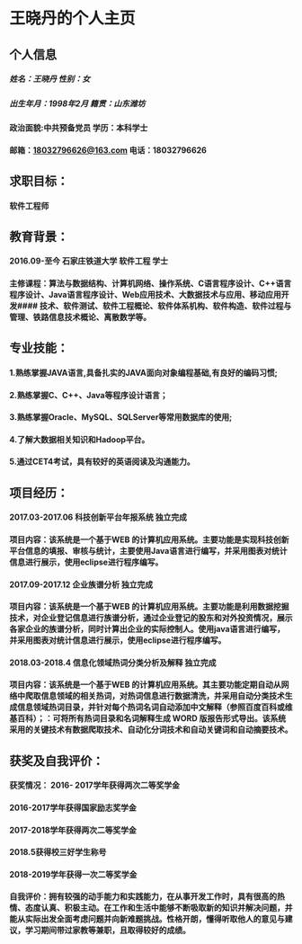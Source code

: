 # 王晓丹的个人主页


## 个人信息
##### 姓名：王晓丹                    性别：女
##### 出生年月：1998年2月             籍贯：山东潍坊
#### 政治面貌:中共预备党员            学历：本科学士
#### 邮箱：18032796626@163.com       电话：18032796626

## 求职目标：
#### 软件工程师

## 教育背景：
#### 2016.09-至今       石家庄铁道大学         软件工程            学士
#### 主修课程：算法与数据结构、计算机网络、操作系统、C语言程序设计、C++语言程序设计、Java语言程序设计、Web应用技术、大数据技术与应用、移动应用开发#### 技术、软件测试、软件工程概论、软件体系机构、软件构造、软件过程与管理、铁路信息技术概论、离散数学等。                         

## 专业技能：
#### 1.熟练掌握JAVA语言,具备扎实的JAVA面向对象编程基础,有良好的编码习惯;
#### 2.熟练掌握C、C++、Java等程序设计语言；
#### 3.熟练掌握Oracle、MySQL、SQLServer等常用数据库的使用;
#### 4.了解大数据相关知识和Hadoop平台。
#### 5.通过CET4考试，具有较好的英语阅读及沟通能力。

## 项目经历：
#### 2017.03-2017.06      科技创新平台年报系统        独立完成
#### 项目内容：该系统是一个基于WEB 的计算机应用系统。主要功能是实现科技创新平台信息的填报、审核与统计，主要使用Java语言进行编写，并采用图表对统计信息进行展示，使用eclipse进行程序编写。
#### 2017.09-2017.12          企业族谱分析                   独立完成
#### 项目内容：该系统是一个基于WEB 的计算机应用系统。主要功能是利用数据挖掘技术，对企业登记信息进行族谱分析，通过企业登记的股东和对外投资情况，展示各家企业的族谱分析，同时计算出企业的实际控制人。使用java语言进行编写，并采用图表对统计信息进行展示，使用eclipse进行程序编写。
#### 2018.03-2018.4      信息化领域热词分类分析及解释       独立完成
#### 项目内容：该系统是一个基于WEB 的计算机应用系统。其主要功能定期自动从网络中爬取信息领域的相关热词，对热词信息进行数据清洗，并采用自动分类技术生成信息领域热词目录，并针对每个热词名词自动添加中文解释（参照百度百科或维基百科）；：可将所有热词目录和名词解释生成 WORD 版报告形式导出。该系统采用的关键技术有数据爬取技术、自动化分词技术和自动关键词和自动摘要技术。


## 获奖及自我评价：
#### 获奖情况： 2016- 2017学年获得两次二等奖学金
####            2016-2017学年获得国家励志奖学金
####            2017-2018学年获得两次二等奖学金
####            2018.5获得校三好学生称号
####            2018-2019学年获得一次二等奖学金
#### 自我评价：拥有较强的动手能力和实践能力，在从事开发工作时，具有很高的热情、态度认真、积极主动。在工作和生活中能够不断吸取新的知识并解决问题，并能从实际出发全面考虑问题并向新难题挑战。性格开朗，懂得听取他人的意见与建议，学习期间带过家教等兼职，且取得较好的成绩。

